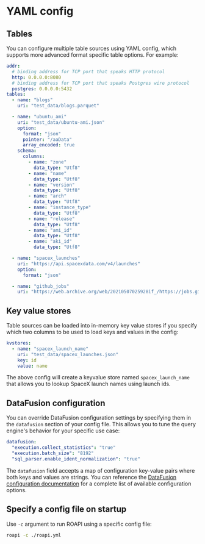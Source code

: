 # YAML config

## Tables

You can configure multiple table sources using YAML config, which supports more
advanced format specific table options. For example:

```yaml
addr:
  # binding address for TCP port that speaks HTTP protocol
  http: 0.0.0.0:8080
  # binding address for TCP port that speaks Postgres wire protocol
  postgres: 0.0.0.0:5432
tables:
  - name: "blogs"
    uri: "test_data/blogs.parquet"

  - name: "ubuntu_ami"
    uri: "test_data/ubuntu-ami.json"
    option:
      format: "json"
      pointer: "/aaData"
      array_encoded: true
    schema:
      columns:
        - name: "zone"
          data_type: "Utf8"
        - name: "name"
          data_type: "Utf8"
        - name: "version"
          data_type: "Utf8"
        - name: "arch"
          data_type: "Utf8"
        - name: "instance_type"
          data_type: "Utf8"
        - name: "release"
          data_type: "Utf8"
        - name: "ami_id"
          data_type: "Utf8"
        - name: "aki_id"
          data_type: "Utf8"

  - name: "spacex_launches"
    uri: "https://api.spacexdata.com/v4/launches"
    option:
      format: "json"

  - name: "github_jobs"
    uri: "https://web.archive.org/web/20210507025928if_/https://jobs.github.com/positions.json"
```

## Key value stores

Table sources can be loaded into in-memory key value stores if you specify which two
columns to be used to load keys and values in the config:

```yaml
kvstores:
  - name: "spacex_launch_name"
    uri: "test_data/spacex_launches.json"
    key: id
    value: name
```

The above config will create a keyvalue store named `spacex_launch_name` that allows you to lookup SpaceX launch names using launch ids.

## DataFusion configuration

You can override DataFusion configuration settings by specifying them in the `datafusion` section of your config file. This allows you to tune the query engine's behavior for your specific use case:

```yaml
datafusion:
  "execution.collect_statistics": "true"
  "execution.batch_size": "8192"
  "sql_parser.enable_ident_normalization": "true"
```

The `datafusion` field accepts a map of configuration key-value pairs where both keys and values are strings. You can reference the [DataFusion configuration documentation](https://docs.rs/datafusion/latest/datafusion/config/struct.ConfigOptions.html) for a complete list of available configuration options.

## Specify a config file on startup

Use `-c` argument to run ROAPI using a specific config file:

```bash
roapi -c ./roapi.yml
```

